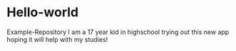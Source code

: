 # Hello-world
Example-Repository
I am a 17 year kid in highschool trying out this new app hoping it will help with my studies!
